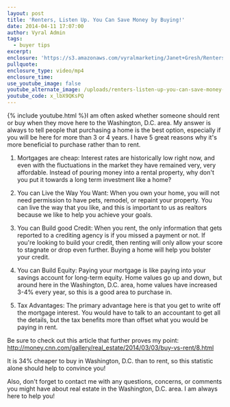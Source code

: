 ```yaml
---
layout: post
title: 'Renters, Listen Up. You Can Save Money by Buying!'
date: 2014-04-11 17:07:00
author: Vyral Admin
tags:
  - buyer tips
excerpt:
enclosure: 'https://s3.amazonaws.com/vyralmarketing/Janet+Gresh/Renters%2C+Listen+Up.+You+Can+Save+Money+by+Buying!.mp4'
pullquote:
enclosure_type: video/mp4
enclosure_time:
use_youtube_image: false
youtube_alternate_image: /uploads/renters-listen-up-you-can-save-money-by-buying.jpg
youtube_code: x_lbX9QKsPQ
---
```



{% include youtube.html %}I am often asked whether someone should rent or buy when they move here to the Washington, D.C. area. My answer is always to tell people that purchasing a home is the best option, especially if you will be here for more than 3 or 4 years. I have 5 great reasons why it's more beneficial to purchase rather than to rent.

1. Mortgages are cheap: Interest rates are historically low right now, and even with the fluctuations in the market they have remained very, very affordable. Instead of pouring money into a rental property, why don't you put it towards a long term investment like a home?

2. You can Live the Way You Want: When you own your home, you will not need permission to have pets, remodel, or repaint your property. You can live the way that you like, and this is important to us as realtors because we like to help you achieve your goals.

3. You can Build good Credit: When you rent, the only information that gets reported to a crediting agency is if you missed a payment or not. If you're looking to build your credit, then renting will only allow your score to stagnate or drop even further. Buying a home will help you bolster your credit.

4. You can Build Equity: Paying your mortgage is like paying into your savings account for long-term equity. Home values go up and down, but around here in the Washington, D.C. area, home values have increased 3-4% every year, so this is a good area to purchase in.

5. Tax Advantages: The primary advantage here is that you get to write off the mortgage interest. You would have to talk to an accountant to get all the details, but the tax benefits more than offset what you would be paying in rent.

Be sure to check out this article that further proves my point: http://money.cnn.com/gallery/real_estate/2014/03/03/buy-vs-rent/8.html

It is 34% cheaper to buy in Washington, D.C. than to rent, so this statistic alone should help to convince you!

Also, don't forget to contact me with any questions, concerns, or comments you might have about real estate in the Washington, D.C. area. I am always here to help you!
